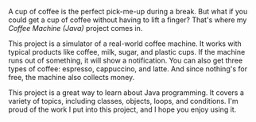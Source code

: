 A cup of coffee is the perfect pick-me-up during a break. But what if you could get a cup of coffee without having to lift a finger? That's where my *Coffee Machine (Java)* project comes in.

This project is a simulator of a real-world coffee machine. It works with typical products like coffee, milk, sugar, and plastic cups. If the machine runs out of something, it will show a notification. You can also get three types of coffee: espresso, cappuccino, and latte. And since nothing's for free, the machine also collects money.

This project is a great way to learn about Java programming. It covers a variety of topics, including classes, objects, loops, and conditions. I'm proud of the work I put into this project, and I hope you enjoy using it.

